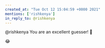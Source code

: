 ```yaml
---
created_at: "Tue Oct 12 15:04:59 +0000 2021"
mentions: ['rishkenya']
in_reply_to: @rishkenya
---
```


@rishkenya You are an excellent guesser! 👏 

😂